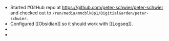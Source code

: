 - Started #GitHub repo at https://github.com/peter-schwier/peter-schwier and checked out to `/run/media/mmcblk0p1/DigitialGarden/peter-schwier`.
- Configured [[Obsidian]] so it should work with [[Logseq]].
-
-